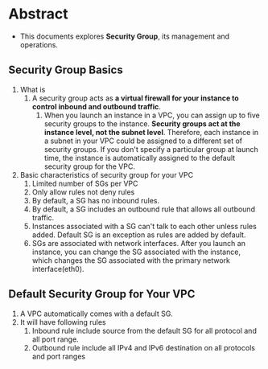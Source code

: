 # Abstract

- This documents explores **Security Group**, its management and operations.

## Security Group Basics

1. What is
   1. A security group acts as **a virtual firewall for your instance to control inbound and outbound traffic**.
      1. When you launch an instance in a VPC, you can assign up to five security groups to the instance. **Security groups act at the instance level, not the subnet level**. Therefore, each instance in a subnet in your VPC could be assigned to a different set of security groups. If you don't specify a particular group at launch time, the instance is automatically assigned to the default security group for the VPC.
2. Basic characteristics of security group for your VPC
   1. Limited number of SGs per VPC
   2. Only allow rules not deny rules
   3. By default, a SG has no inbound rules.
   4. By default, a SG includes an outbound rule that allows all outbound traffic.
   5. Instances associated with a SG can't talk to each other unless rules added. Default SG is an exception as rules are added by default.
   6. SGs are associated with network interfaces. After you launch an instance, you can change the SG associated with the instance, which changes the SG associated with the primary network interface(eth0).

## Default Security Group for Your VPC

1. A VPC automatically comes with a default SG.
2. It will have following rules
   1. Inbound rule include source from the default SG for all protocol and all port range.
   2. Outbound rule include all IPv4 and IPv6 destination on all protocols and port ranges
